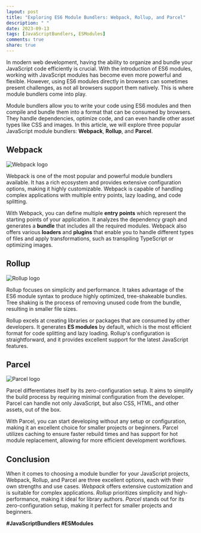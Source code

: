 ```yaml
---
layout: post
title: "Exploring ES6 Module Bundlers: Webpack, Rollup, and Parcel"
description: " "
date: 2023-09-13
tags: [JavaScriptBundlers, ESModules]
comments: true
share: true
---
```


In modern web development, having the ability to organize and bundle your JavaScript code efficiently is crucial. With the introduction of ES6 modules, working with JavaScript modules has become even more powerful and flexible. However, using ES6 modules directly in browsers can sometimes present challenges, as not all browsers support them natively. This is where module bundlers come into play.

Module bundlers allow you to write your code using ES6 modules and then compile and bundle them into a format that can be consumed by browsers. They handle dependencies, optimize code, and can even handle other asset types like CSS and images. In this article, we will explore three popular JavaScript module bundlers: **Webpack**, **Rollup**, and **Parcel**.

## Webpack

![Webpack logo](https://webpack.js.org/assets/icon-square-big.png)

Webpack is one of the most popular and powerful module bundlers available. It has a rich ecosystem and provides extensive configuration options, making it highly customizable. Webpack is capable of handling complex applications with multiple entry points, lazy loading, and code splitting.

With Webpack, you can define multiple **entry points** which represent the starting points of your application. It analyzes the dependency graph and generates a **bundle** that includes all the required modules. Webpack also offers various **loaders** and **plugins** that enable you to handle different types of files and apply transformations, such as transpiling TypeScript or optimizing images.

## Rollup

![Rollup logo](https://rollupjs.org/logo.svg)

Rollup focuses on simplicity and performance. It takes advantage of the ES6 module syntax to produce highly optimized, tree-shakeable bundles. Tree shaking is the process of removing unused code from the bundle, resulting in smaller file sizes.

Rollup excels at creating libraries or packages that are consumed by other developers. It generates **ES modules** by default, which is the most efficient format for code splitting and lazy loading. Rollup's configuration is straightforward, and it provides excellent support for the latest JavaScript features.

## Parcel

![Parcel logo](https://parceljs.org/assets/parcel.png)

Parcel differentiates itself by its zero-configuration setup. It aims to simplify the build process by requiring minimal configuration from the developer. Parcel can handle not only JavaScript, but also CSS, HTML, and other assets, out of the box. 

With Parcel, you can start developing without any setup or configuration, making it an excellent choice for smaller projects or beginners. Parcel utilizes caching to ensure faster rebuild times and has support for hot module replacement, allowing for more efficient development workflows.

## Conclusion

When it comes to choosing a module bundler for your JavaScript projects, Webpack, Rollup, and Parcel are three excellent options, each with their own strengths and use cases. *Webpack* offers extensive customization and is suitable for complex applications. *Rollup* prioritizes simplicity and high-performance, making it ideal for library authors. *Parcel* stands out for its zero-configuration setup, making it perfect for smaller projects and beginners.

**#JavaScriptBundlers #ESModules**